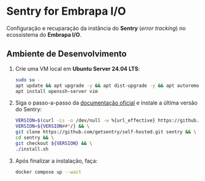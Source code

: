 # Sentry for Embrapa I/O

Configuração e recuparação da instância do **Sentry** (_error tracking_) no ecossistema do **Embrapa I/O**.

<!-- Observação: Em ambiantes **Apple Silicon** será necessário utilizar o UTM com QEMU (emulando a arquitetura AMD64). Nestes casos, habilite 4 CPUs, pelo menos 8GB de RAM e configure a VM para utilizar o processador "`Intel Core Processor (Haswell) (Haswell-v1)`" e habilite os seguintes recursos: `sse4.2`, `sse4.1`, `avx`, `avx2` e `ssse3`. -->

## Ambiente de Desenvolvimento

1. Crie uma VM local em **Ubuntu Server 24.04 LTS**:
   
   ```bash
   sudo su -
   apt update && apt upgrade -y && apt dist-upgrade -y && apt autoremove -y && apt autoclean
   apt install openssh-server vim
   ```

2. Siga o passo-a-passo da [documentação oficial](https://develop.sentry.dev/self-hosted/) e instale a última versão do Sentry:

   ```bash
   VERSION=$(curl -Ls -o /dev/null -w %{url_effective} https://github.com/getsentry/self-hosted/releases/latest) && \
   VERSION=${VERSION##*/} && \
   git clone https://github.com/getsentry/self-hosted.git sentry && \
   cd sentry && \
   git checkout ${VERSION} && \
   ./install.sh
   ```

3. Após finalizar a instalação, faça:

   ```bash
   docker compose up --wait
   ```

